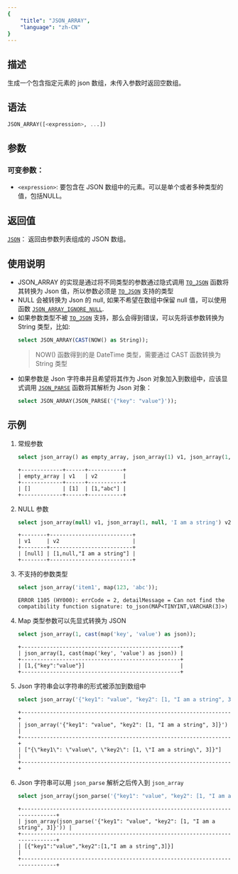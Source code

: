 ```yaml
---
{
    "title": "JSON_ARRAY",
    "language": "zh-CN"
}
---
```


## 描述
生成一个包含指定元素的 json 数组，未传入参数时返回空数组。

## 语法
```sql
JSON_ARRAY([<expression>, ...]) 
```
## 参数
### 可变参数：
- `<expression>`: 要包含在 JSON 数组中的元素。可以是单个或者多种类型的值，包括NULL。
## 返回值
[`JSON`](../../../basic-element/sql-data-types/semi-structured/JSON.md)： 返回由参数列表组成的 JSON 数组。

## 使用说明
- JSON_ARRAY 的实现是通过将不同类型的参数通过隐式调用 [`TO_JSON`](./to-json.md) 函数将其转换为 Json 值，所以参数必须是 [`TO_JSON`](./to-json.md) 支持的类型
- NULL 会被转换为 Json 的 null, 如果不希望在数组中保留 null 值，可以使用函数 [`JSON_ARRAY_IGNORE_NULL`](./json-array-ignore-null.md).
- 如果参数类型不被 [`TO_JSON`](./to-json.md) 支持，那么会得到错误，可以先将该参数转换为 String 类型，比如:
    ```sql
    select JSON_ARRAY(CAST(NOW() as String));
    ```
    > NOW() 函数得到的是 DateTime 类型，需要通过 CAST 函数转换为 String 类型
- 如果参数是 Json 字符串并且希望将其作为 Json 对象加入到数组中，应该显式调用 [`JSON_PARSE`](./json-parse.md) 函数将其解析为 Json 对象：
  ```sql
  select JSON_ARRAY(JSON_PARSE('{"key": "value"}'));
  ```

## 示例
1. 常规参数
    ```sql
    select json_array() as empty_array, json_array(1) v1, json_array(1, 'abc') v2;
    ```
    ```
    +-------------+------+-----------+
    | empty_array | v1   | v2        |
    +-------------+------+-----------+
    | []          | [1]  | [1,"abc"] |
    +-------------+------+-----------+
    ```
2. NULL 参数
    ```sql
    select json_array(null) v1, json_array(1, null, 'I am a string') v2;
    ```
    ```
    +--------+--------------------------+
    | v1     | v2                       |
    +--------+--------------------------+
    | [null] | [1,null,"I am a string"] |
    +--------+--------------------------+
    ```
3. 不支持的参数类型
    ```sql
    select json_array('item1', map(123, 'abc'));
    ```
    ```
    ERROR 1105 (HY000): errCode = 2, detailMessage = Can not find the compatibility function signature: to_json(MAP<TINYINT,VARCHAR(3)>)
    ```
4. Map 类型参数可以先显式转换为 JSON

    ```sql
    select json_array(1, cast(map('key', 'value') as json));
    ```
    ```
    +--------------------------------------------------+
    | json_array(1, cast(map('key', 'value') as json)) |
    +--------------------------------------------------+
    | [1,{"key":"value"}]                              |
    +--------------------------------------------------+
    ```
5. Json 字符串会以字符串的形式被添加到数组中
    ```sql
    select json_array('{"key1": "value", "key2": [1, "I am a string", 3]}');
    ```
    ```
    +------------------------------------------------------------------+
    | json_array('{"key1": "value", "key2": [1, "I am a string", 3]}') |
    +------------------------------------------------------------------+
    | ["{\"key1\": \"value\", \"key2\": [1, \"I am a string\", 3]}"]   |
    +------------------------------------------------------------------+
    ```
6. Json 字符串可以用 `json_parse` 解析之后传入到 `json_array`
    ```sql
    select json_array(json_parse('{"key1": "value", "key2": [1, "I am a string", 3]}'));
    ```
    ```
    +------------------------------------------------------------------------------+
    | json_array(json_parse('{"key1": "value", "key2": [1, "I am a string", 3]}')) |
    +------------------------------------------------------------------------------+
    | [{"key1":"value","key2":[1,"I am a string",3]}]                              |
    +------------------------------------------------------------------------------+
    ```